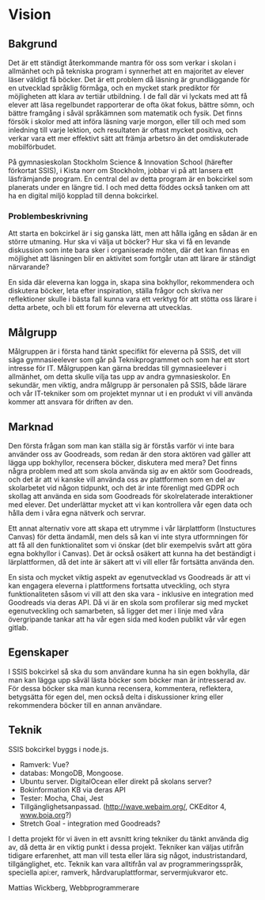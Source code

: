 # Vision

## Bakgrund
Det är ett ständigt återkommande mantra för oss som verkar i skolan i allmänhet och på tekniska program i synnerhet att en majoritet av elever läser väldigt få böcker. Det är ett problem då läsning är grundläggande för en utvecklad språklig förmåga, och en mycket stark prediktor för möjligheten att klara av tertiär utbildning. I de fall där vi lyckats med att få elever att läsa regelbundet rapporterar de ofta ökat fokus, bättre sömn, och bättre framgång i såväl språkämnen som matematik och fysik. Det finns försök i skolor med att införa läsning varje morgon, eller till och med som inledning till varje lektion, och resultaten är oftast mycket positiva, och verkar vara ett mer effektivt sätt att främja arbetsro än det omdiskuterade mobilförbudet. 

På gymnasieskolan Stockholm Science & Innovation School (härefter förkortat SSIS), i Kista norr om Stockholm, jobbar vi på att lansera ett läsfrämjande program. En central del av detta program är en bokcirkel som planerats under en längre tid. I och med detta föddes också tanken om att ha en digital miljö kopplad till denna bokcirkel.

### Problembeskrivning
Att starta en bokcirkel är i sig ganska lätt, men att hålla igång en sådan är en större utmaning. Hur ska vi välja ut böcker? Hur ska vi få en levande diskussion som inte bara sker i organiserade möten, där det kan finnas en möjlighet att läsningen blir en aktivitet som fortgår utan att lärare är ständigt närvarande? 

En sida där eleverna kan logga in, skapa sina bokhyllor, rekommendera och diskutera böcker, leta efter inspiration, ställa frågor och skriva ner reflektioner skulle i bästa fall kunna vara ett verktyg för att stötta oss lärare i detta arbete, och bli ett forum för eleverna att utvecklas. 

## Målgrupp
Målgruppen är i första hand tänkt specifikt för eleverna på SSIS, det vill säga gymnasieelever som går på Teknikprogrammet och som har ett stort intresse för IT. Målgruppen kan gärna breddas till gymnasieelever i allmänhet, om detta skulle vilja tas upp av andra gymnasieskolor. En sekundär, men viktig, andra målgrupp är personalen på SSIS, både lärare och vår IT-tekniker som om projektet mynnar ut i en produkt vi vill använda kommer att ansvara för driften av den. 

## Marknad
Den första frågan som man kan ställa sig är förstås varför vi inte bara använder oss av Goodreads, som redan är den stora aktören vad gäller att lägga upp bokhyllor, recensera böcker, diskutera med mera? Det finns några problem med att som skola använda sig av en aktör som Goodreads, och det är att vi kanske vill använda oss av plattformen som en del av skolarbetet vid någon tidpunkt, och det är inte förenligt med GDPR och skollag att använda en sida som Goodreads för skolrelaterade interaktioner med elever. Det underlättar mycket att vi kan kontrollera vår egen data och hålla dem i våra egna nätverk och servrar. 

Ett annat alternativ vore att skapa ett utrymme i vår lärplattform (Instuctures Canvas) för detta ändamål, men dels så kan vi inte styra utformningen för att få all den funktionalitet som vi önskar (det blir exempelvis svårt att göra egna bokhyllor i Canvas). Det är också osäkert att kunna ha det beständigt i lärplattformen, då det inte är säkert att vi vill eller får fortsätta använda den.

En sista och mycket viktig aspekt av egenutvecklad vs Goodreads är att vi kan engagera eleverna i plattformens fortsatta utveckling, och styra funktionaliteten såsom vi vill att den ska vara - inklusive en integration med Goodreads via deras API. Då vi är en skola som profilerar sig med mycket egenutveckling och samarbeten, så ligger det mer i linje med våra övergripande tankar att ha vår egen sida med koden publikt vår vår egen gitlab. 

## Egenskaper
I SSIS bokcirkel så ska du som användare kunna ha sin egen bokhylla, där man kan lägga upp såväl lästa böcker som böcker man är intresserad av. För dessa böcker ska man kunna recensera, kommentera, reflektera, betygsätta för egen del, men också delta i diskussioner kring eller rekommendera böcker till en annan användare. 

## Teknik
SSIS bokcirkel byggs i node.js. 
- Ramverk: Vue?
- databas: MongoDB, Mongoose. 
- Ubuntu server. DigitalOcean eller direkt på skolans server?
- Bokinformation KB via deras API
- Tester: Mocha, Chai, Jest
- Tillgänglighetsanpassad. (http://wave.webaim.org/, CKEditor 4, www.boia.org?)
- Stretch Goal - integration med Goodreads?


I detta projekt för vi även in ett avsnitt kring tekniker du tänkt använda dig av, då detta är en viktig punkt i dessa projekt. Tekniker kan väljas utifrån tidigare erfarenhet, att man vill testa eller lära sig något, industristandard, tillgänglighet, etc. Teknik kan vara alltifrån val av programmeringsspråk, speciella api:er, ramverk, hårdvaruplattformar, servermjukvaror etc.


Mattias Wickberg, Webbprogrammerare